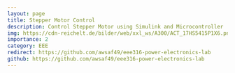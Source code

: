 ```yaml
---
layout: page
title: Stepper Motor Control
description: Control Stepper Motor using Simulink and Microcontroller
img: https://cdn-reichelt.de/bilder/web/xxl_ws/A300/ACT_17HS5415P1X6.png
importance: 2
category: EEE
redirect: https://github.com/awsaf49/eee316-power-electronics-lab
github: https://github.com/awsaf49/eee316-power-electronics-lab
---
```


